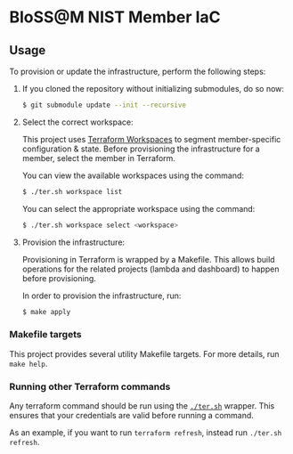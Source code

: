 # BloSS@M NIST Member IaC

## Usage

To provision or update the infrastructure, perform the following steps:

1. If you cloned the repository without initializing submodules, do so now:

    ```sh
    $ git submodule update --init --recursive
    ```

1. Select the correct workspace:

    This project uses [Terraform Workspaces](https://developer.hashicorp.com/terraform/language/state/workspaces) to segment member-specific configuration & state.
    Before provisioning the infrastructure for a member, select the member in Terraform.

    You can view the available workspaces using the command:

    ```sh
    $ ./ter.sh workspace list
    ```

    You can select the appropriate workspace using the command:

    ```sh
    $ ./ter.sh workspace select <workspace>
    ```

1. Provision the infrastructure:

    Provisioning in Terraform is wrapped by a Makefile.
    This allows build operations for the related projects (lambda and dashboard) to happen before provisioning.

    In order to provision the infrastructure, run:

    ```sh
    $ make apply
    ```

### Makefile targets

This project provides several utility Makefile targets.
For more details, run `make help`.

### Running other Terraform commands

Any terraform command should be run using the [`./ter.sh`](./ter.sh) wrapper.
This ensures that your credentials are valid before running a command.

As an example, if you want to run `terraform refresh`, instead run `./ter.sh refresh`.
